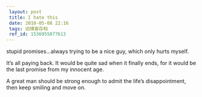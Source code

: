 ```yaml
---
 layout: post
 title: I hate this
 date: 2010-05-08 22:16
 tags: 旧博客存档
 ref_id: 1536955077613
---
```

stupid promises…always trying to be a nice guy, which only hurts myself.

It’s all paying back. It would be quite sad when it finally ends, for it would
be the last promise from my innocent  age.

A great man should be strong enough to admit the life’s disappointment, then
keep smiling and move on.

